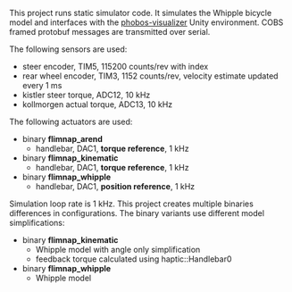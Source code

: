 This project runs static simulator code.
It simulates the Whipple bicycle model and interfaces with the
[phobos-visualizer](https://gitlab.com/bikelab/phobos-visualizer) Unity
environment.
COBS framed protobuf messages are transmitted over serial.

The following sensors are used:
 - steer encoder, TIM5, 115200 counts/rev with index
 - rear wheel encoder, TIM3, 1152 counts/rev, velocity estimate updated every 1 ms
 - kistler steer torque, ADC12, 10 kHz
 - kollmorgen actual torque, ADC13, 10 kHz

The following actuators are used:
 - binary __flimnap_arend__
    - handlebar, DAC1, __torque reference__, 1 kHz
 - binary __flimnap_kinematic__
    - handlebar, DAC1, __torque reference__, 1 kHz
 - binary __flimnap_whipple__
    - handlebar, DAC1, __position reference__, 1 kHz

Simulation loop rate is 1 kHz. This project creates multiple binaries
differences in configurations. The binary variants use different model
simplifications:
 - binary __flimnap_kinematic__
    - Whipple model with angle only simplification
    - feedback torque calculated using haptic::Handlebar0
 - binary __flimnap_whipple__
    - Whipple model
